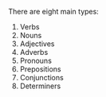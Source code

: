 There are eight main types:

1. Verbs
2. Nouns
3. Adjectives
4. Adverbs
5. Pronouns
6. Prepositions
7. Conjunctions
8. Determiners